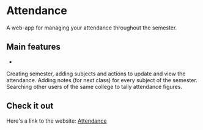 
# Attendance 

A web-app for managing your attendance throughout the semester.

## Main features

*
Creating semester, adding subjects and actions to update and view the attendance.
Adding notes (for next class) for every subject of the semester.
Searching other users of the same college to tally attendance figures.

## Check it out

Here's a link to the website: [Attendance](https://attendance.pythonanywhere.com/webapp/home)


